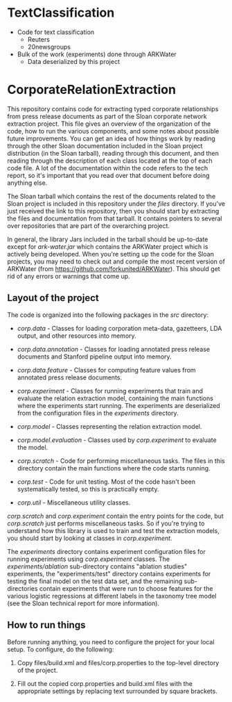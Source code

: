 # TextClassification #

- Code for text classification
	- Reuters
	- 20newsgroups
- Bulk of the work (experiments) done through ARKWater
	- Data deserialized by this project




# CorporateRelationExtraction #

This repository contains code for extracting typed corporate relationships 
from press release documents as part of the Sloan corporate network extraction
project.  This file gives an overview of the organization of the
code, how to run the various components, and some notes about possible 
future improvements.  You can get an idea of how things work by reading 
through the other Sloan documentation included in the Sloan project 
distribution (in the Sloan tarball), reading through
this document, and then reading through the description of each class
located at the top of each code file.  A lot of the documentation within
the code refers to the tech report, so it's important that you read over
that document before doing anything else.

The Sloan tarball which contains the rest of the documents related to the
Sloan project is included in this repository under the *files* directory.
If you've just received the link to this repository, then you should start
by extracting the files and documentation from that tarball.  It contains
pointers to several over repositories that are part of the overarching project.

In general, the library Jars included in the tarball should be up-to-date except
for *ark-water.jar* which contains the ARKWater project which is actively
being developed.  When you're setting up the code for the Sloan projects, you
may need to check out and compile the most recent version of ARKWater (from 
https://github.com/forkunited/ARKWater).  This should get rid of any errors
or warnings that come up.

## Layout of the project ##

The code is organized into the following packages in the *src* directory:

*	*corp.data* - Classes for loading corporation meta-data, gazetteers,
LDA output, and other resources into memory. 

*	*corp.data.annotation* - Classes for loading annotated press release
documents and Stanford pipeline output into memory.

*	*corp.data.feature* - Classes for computing feature values from annotated 
press release documents.

*	*corp.experiment* - Classes for running experiments that train and 
evaluate the relation extraction model, containing the main functions where the
experiments start running.  The experiments are deserialized from
the configuration files in the *experiments* directory.  

*	*corp.model* - Classes representing the relation extraction model. 

*	*corp.model.evaluation* - Classes used by *corp.experiment* to evaluate
the model.

*	*corp.scratch* - Code for performing miscellaneous tasks.  The files in
this directory contain the main functions where the code starts running.

*	*corp.test* - Code for unit testing.  Most of the code hasn't been  
systematically tested, so this is practically empty.

*	*corp.util* - Miscellaneous utility classes.

*corp.scratch* and *corp.experiment* contain the entry points for the code,
but *corp.scratch* just performs miscellaneous tasks.  So if you're trying
to understand how this library is used to train and test the extraction
models, you should start by looking at classes in *corp.experiment*.

The *experiments* directory contains experiment configuration files for 
running experiments using *corp.experiment* classes.  The 
*experiments/ablation* sub-directory contains "ablation studies" 
experiments, the "experiments/test" directory contains experiments 
for testing the final model on the test data set, and the remaining 
sub-directories contain experiments that were run to choose features
for the various logistic regressions at different labels in the 
taxonomy tree model (see the Sloan technical report for more information).

## How to run things ##

Before running anything, you need to configure the project for your local 
setup.  To configure, do the following:

1.  Copy files/build.xml and files/corp.properties to the top-level directory
of the project. 

2.  Fill out the copied corp.properties and build.xml files with the 
appropriate settings by replacing text surrounded by square brackets.

